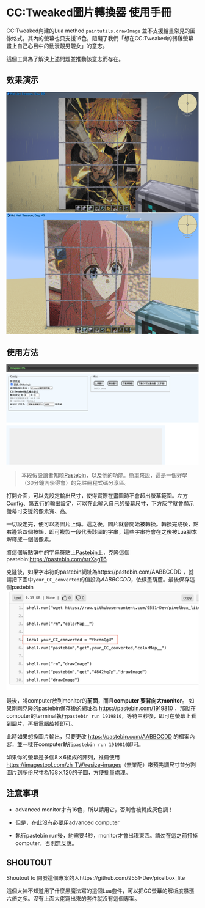 # CC:Tweaked圖片轉換器 使用手冊

CC:Tweaked內建的Lua method `paintutils.drawImage` 並不支援繪畫常見的圖像格式，其內的螢幕也只支援16色，阻礙了我們「想在CC:Tweaked的弱雞螢幕畫上自己心目中的動漫靚男靚女」的意志。

這個工具為了解決上述問題並推動該意志而存在。

## 效果演示

![alt text](image-1.png)
![alt text](image-2.png)

## 使用方法

![Interface](image.png)

> 本段假設讀者知曉[Pastebin](https://pastebin.com/)，以及他的功能。簡單來說，這是一個好學（30分鐘內學得會）的免註冊程式碼分享區。

打開介面，可以先設定輸出尺寸，使得實際在畫圖時不會超出螢幕範圍。左方Config、第五行的輸出設定，可以在此輸入自己的螢幕尺寸，下方灰字就會顯示螢幕可支援的像素寬、高。

一切設定完，便可以將圖片上傳。這之後，圖片就會開始被轉換。轉換完成後，點右邊第四個按鈕，即可複製一段代表該圖的字串，這些字串符會在之後被Lua腳本解釋成一個個像素。

將這個解貼簿中的字串符貼上[Pastebin](https://pastebin.com/)上，克隆這個pastebin:<https://pastebin.com/srrXagT6>

克隆後，如果字串符的pastebin網址為https://pastebin.com/AABBCCDD ，就請把下圖中`your_CC_converted`的值設為*AABBCCDD*，依樣畫葫蘆。最後保存這個pastebin
![alt text](image-3.png)

最後，將computer放到monitor的**前面**，而且**computer 要背向大monitor**。
如果剛剛克隆的pastebin保存後的網址為 https://pastebin.com/1919810 ，那就在computer的terminal執行`pastebin run 1919810`，等待三秒後，即可在螢幕上看到圖片，再把電腦敲掉即可。

此時如果想換圖片輸出，只要更改 https://pastebin.com/AABBCCDD 的檔案內容，並一樣在computer執行`pastebin run 1919810`即可。

如果你的螢幕是多個8ㄨ6組成的陣列，推薦使用<https://imagestool.com/zh_TW/resize-images>（無業配）來預先調尺寸並分割圖片到多份尺寸為168ㄨ120的子圖，方便批量處理。

## 注意事項

* advanced monitor才有16色，所以請用它，否則會被轉成灰色調！

* 但是，在此沒有必要用advanced computer

* 執行pastebin run後，約需要4秒，monitor才會出現東西。請勿在這之前打掉computer，否則無反應。

## SHOUTOUT
Shoutout to 開發這個專案的人https://github.com/9551-Dev/pixelbox_lite

這個大神不知道用了什麼黑魔法寫的這個Lua套件，可以把CC螢幕的解析度暴漲六倍之多。沒有上面大佬寫出來的套件就沒有這個專案。

